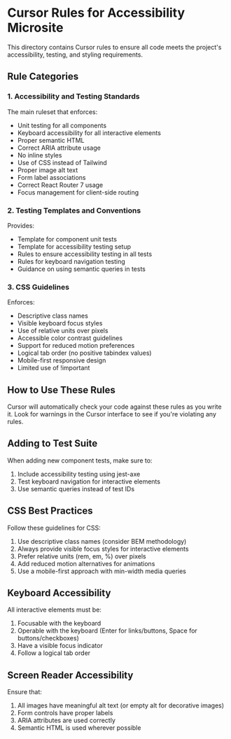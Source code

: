 # Cursor Rules for Accessibility Microsite

This directory contains Cursor rules to ensure all code meets the project's accessibility, testing, and styling requirements.

## Rule Categories

### 1. Accessibility and Testing Standards

The main ruleset that enforces:
- Unit testing for all components
- Keyboard accessibility for all interactive elements
- Proper semantic HTML
- Correct ARIA attribute usage
- No inline styles
- Use of CSS instead of Tailwind
- Proper image alt text
- Form label associations
- Correct React Router 7 usage
- Focus management for client-side routing

### 2. Testing Templates and Conventions

Provides:
- Template for component unit tests
- Template for accessibility testing setup
- Rules to ensure accessibility testing in all tests
- Rules for keyboard navigation testing
- Guidance on using semantic queries in tests

### 3. CSS Guidelines

Enforces:
- Descriptive class names
- Visible keyboard focus styles
- Use of relative units over pixels
- Accessible color contrast guidelines
- Support for reduced motion preferences
- Logical tab order (no positive tabindex values)
- Mobile-first responsive design
- Limited use of !important

## How to Use These Rules

Cursor will automatically check your code against these rules as you write it. Look for warnings in the Cursor interface to see if you're violating any rules.

## Adding to Test Suite

When adding new component tests, make sure to:
1. Include accessibility testing using jest-axe
2. Test keyboard navigation for interactive elements
3. Use semantic queries instead of test IDs

## CSS Best Practices

Follow these guidelines for CSS:
1. Use descriptive class names (consider BEM methodology)
2. Always provide visible focus styles for interactive elements
3. Prefer relative units (rem, em, %) over pixels
4. Add reduced motion alternatives for animations
5. Use a mobile-first approach with min-width media queries

## Keyboard Accessibility

All interactive elements must be:
1. Focusable with the keyboard
2. Operable with the keyboard (Enter for links/buttons, Space for buttons/checkboxes)
3. Have a visible focus indicator
4. Follow a logical tab order

## Screen Reader Accessibility

Ensure that:
1. All images have meaningful alt text (or empty alt for decorative images)
2. Form controls have proper labels
3. ARIA attributes are used correctly
4. Semantic HTML is used wherever possible 